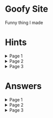 # Goofy Site
Funny thing I made

# Hints
<details>
    <summary>Page 1</summary>
    Not 1, 2, or 3
</details>
<details>
    <summary>Page 2</summary>
    Message id #1292293298924421302 in the Banana Blitz discord
</details>
<details>
    <summary>Page 3</summary>
    Morse code
</details>

# Answers
<details>
    <summary>Page 1</summary>
    4
</details>
<details>
    <summary>Page 2</summary>
    hamter
</details>
<details>
    <summary>Page 3</summary>
    banana blitz is the best vr game ever
</details>